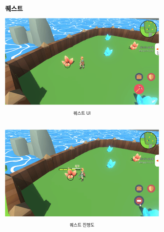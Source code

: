 ## 퀘스트
![퀘스트 UI](ui.gif)
<p align="center">퀘스트 UI</p>
<br>

![퀘스트 UI](process.gif)
<p align="center">퀘스트 진행도</p>
<br>

